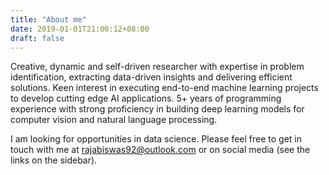 ```yaml
---
title: "About me"
date: 2019-01-01T21:00:12+08:00
draft: false
---
```


Creative, dynamic and self-driven researcher with expertise in problem identification, extracting data-driven insights and delivering efficient solutions. Keen interest in executing end-to-end machine learning projects to develop cutting edge AI applications. 5+ years of programming experience with strong proficiency in building deep learning models for computer vision and natural language processing.

I am looking for opportunities in data science. Please feel free to get in touch with me at rajabiswas92@outlook.com or on social media (see the links on the sidebar).
